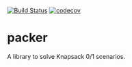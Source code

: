 [![Build Status](https://travis-ci.org/khorshidi/packer.svg?branch=master)](https://travis-ci.org/khorshidi/packer)
[![codecov](https://codecov.io/gh/khorshidi/packer/branch/master/graph/badge.svg)](https://codecov.io/gh/khorshidi/packer)
# packer
A library to solve Knapsack 0/1 scenarios.
